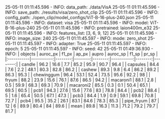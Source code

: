 25-05-11 01:11:45.596 - INFO: data_path: ./data/VisA
25-05-11 01:11:45.596 - INFO: save_path: ./results/visa/zero_shot_clip
25-05-11 01:11:45.596 - INFO: config_path: ./open_clip/model_configs/ViT-B-16-plus-240.json
25-05-11 01:11:45.596 - INFO: dataset: visa
25-05-11 01:11:45.596 - INFO: model: ViT-B-16-plus-240
25-05-11 01:11:45.596 - INFO: pretrained: laion400m_e32
25-05-11 01:11:45.596 - INFO: features_list: [3, 6, 9, 12]
25-05-11 01:11:45.596 - INFO: image_size: 240
25-05-11 01:11:45.597 - INFO: mode: zero_shot
25-05-11 01:11:45.597 - INFO: adapter: True
25-05-11 01:11:45.597 - INFO: epoch: 5
25-05-11 01:11:45.597 - INFO: seed: 42
25-05-11 01:49:36.930 - INFO: 
| objects    |   auroc_px |   f1_px |   ap_px |   aupro |   auroc_sp |   f1_sp |   pr_sp |
|:-----------|-----------:|--------:|--------:|--------:|-----------:|--------:|--------:|
| candle     |       96.2 |    16.6 |     7.7 |    85.2 |       95.9 |    90.7 |    96.4 |
| capsules   |       84.4 |     7.6 |     2.2 |    48.1 |       80.3 |    82.8 |    86.2 |
| cashew     |       89.3 |     9.8 |     6.4 |    86.2 |       89.2 |    86.3 |    95.3 |
| chewinggum |       96.4 |    53.1 |    52.4 |    73.5 |       95.6 |    92.2 |    98   |
| fryum      |       88.2 |    23.9 |    15.6 |    76.1 |       87.6 |    86.5 |    94.2 |
| macaroni1  |       88.1 |     2.8 |     0.5 |    59.9 |       68.3 |    69.3 |    70.9 |
| macaroni2  |       85.5 |     0.3 |     0.1 |    50.4 |       65.1 |    69.5 |    60.5 |
| pcb1       |       94.3 |    27.6 |    15.6 |    77.6 |       83   |    78.8 |    84.4 |
| pcb2       |       88.4 |     5   |     1.6 |    65.4 |       50.5 |    67.1 |    47.3 |
| pcb3       |       84.4 |     1.9 |     0.9 |    59.1 |       69.8 |    70.8 |    72.7 |
| pcb4       |       95.5 |    35.2 |    26.1 |    83.1 |       84.6 |    78.3 |    85.3 |
| pipe_fryum |       87   |    12   |     6   |    89.9 |       80.4 |    84   |    89.6 |
| mean       |       89.8 |    16.3 |    11.3 |    71.2 |       79.2 |    79.7 |    81.7 |
